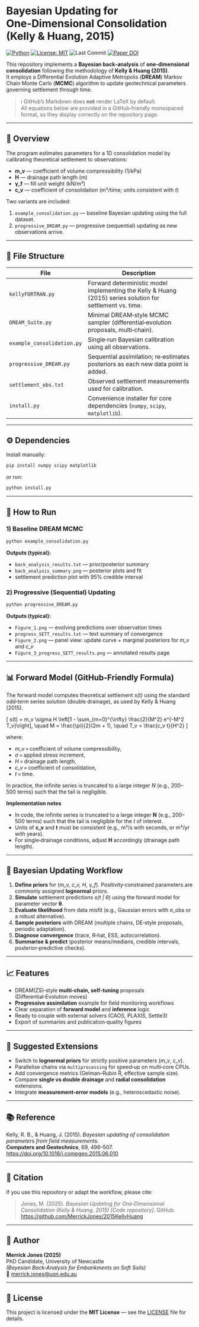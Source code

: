 # Bayesian Updating for One‑Dimensional Consolidation (Kelly & Huang, 2015)

[![Python](https://img.shields.io/badge/Python-3.11%2B-blue.svg)](https://www.python.org/)
[![License: MIT](https://img.shields.io/badge/License-MIT-green.svg)](LICENSE)
![Last Commit](https://img.shields.io/github/last-commit/MerrickJones/2015KellyHuang)
[![Paper DOI](https://img.shields.io/badge/DOI-10.1016%2Fj.compgeo.2015.06.010-blue.svg)](https://doi.org/10.1016/j.compgeo.2015.06.010)

This repository implements a **Bayesian back‑analysis** of **one‑dimensional consolidation** following the methodology of **Kelly & Huang (2015)**.  
It employs a Differential Evolution Adaptive Metropolis (**DREAM**) Markov Chain Monte Carlo (**MCMC**) algorithm to update geotechnical parameters governing settlement through time.

> ℹ️ GitHub’s Markdown does **not** render LaTeX by default.  
> All equations below are provided in a GitHub‑friendly monospaced format, so they display correctly on the repository page.

---

## 🧩 Overview

The program estimates parameters for a 1D consolidation model by calibrating theoretical settlement to observations:

- **m_v** — coefficient of volume compressibility (1/kPa)  
- **H** — drainage path length (m)  
- **γ_f** — fill unit weight (kN/m³)  
- **c_v** — coefficient of consolidation (m²/time; units consistent with *t*)

Two variants are included:
1. `example_consolidation.py` — baseline Bayesian updating using the full dataset.  
2. `progressive_DREAM.py` — progressive (sequential) updating as new observations arrive.

---

## 📁 File Structure

| File | Description |
|------|-------------|
| `kellyFORTRAN.py` | Forward deterministic model implementing the Kelly & Huang (2015) series solution for settlement vs. time. |
| `DREAM_Suite.py` | Minimal DREAM‑style MCMC sampler (differential‑evolution proposals, multi‑chain). |
| `example_consolidation.py` | Single‑run Bayesian calibration using all observations. |
| `progressive_DREAM.py` | Sequential assimilation; re‑estimates posteriors as each new data point is added. |
| `settlement_obs.txt` | Observed settlement measurements used for calibration. |
| `install.py` | Convenience installer for core dependencies (`numpy`, `scipy`, `matplotlib`). |

---

## ⚙️ Dependencies

Install manually:
```bash
pip install numpy scipy matplotlib
```
or run:
```bash
python install.py
```

---

## 🚀 How to Run

### 1) Baseline DREAM MCMC
```bash
python example_consolidation.py
```
**Outputs (typical):**
- `back_analysis_results.txt` — prior/posterior summary
- `back_analysis_summary.png` — posterior plots and fit
- settlement prediction plot with 95% credible interval

### 2) Progressive (Sequential) Updating
```bash
python progressive_DREAM.py
```
**Outputs (typical):**
- `Figure_1.png` — evolving predictions over observation times
- `progress_SETT_results.txt` — text summary of convergence
- `Figure_2.png` — panel view: update curve + marginal posteriors for *m_v* and *c_v*
- `Figure_3_progress_SETT_results.png` — annotated results page

---

## 📊 Forward Model (GitHub‑Friendly Formula)

The forward model computes theoretical settlement *s(t)* using the standard odd‑term series solution (double drainage), as used by Kelly & Huang (2015).

\[
s(t) = m_v \sigma H \left[1 - \sum_{m=0}^{\infty} \frac{2}{M^2} e^{-M^2 T_v}\right],
\quad M = \frac{\pi}{2}(2m + 1), \quad T_v = \frac{c_v t}{H^2}
\]

where:  
- *m_v* = coefficient of volume compressibility,  
- *σ* = applied stress increment,  
- *H* = drainage path length,  
- *c_v* = coefficient of consolidation,  
- *t* = time.  

In practice, the infinite series is truncated to a large integer *N* (e.g., 200–500 terms) such that the tail is negligible.

**Implementation notes**
- In code, the infinite series is truncated to a large integer **N** (e.g., 200–500 terms) such that the tail is negligible for the *t* of interest.  
- Units of **c_v** and **t** must be consistent (e.g., m²/s with seconds, or m²/yr with years).  
- For single‑drainage conditions, adjust **H** accordingly (drainage path length).

---

## 🔄 Bayesian Updating Workflow

1. **Define priors** for (*m_v, c_v, H, γ_f*). Positivity‑constrained parameters are commonly assigned **lognormal** priors.  
2. **Simulate** settlement predictions *s(t | θ)* using the forward model for parameter vector **θ**.  
3. **Evaluate likelihood** from data misfit (e.g., Gaussian errors with σ_obs or a robust alternative).  
4. **Sample posteriors** with DREAM (multiple chains, DE‑style proposals, periodic adaptation).  
5. **Diagnose convergence** (trace, R‑hat, ESS, autocorrelation).  
6. **Summarise & predict** (posterior means/medians, credible intervals, posterior‑predictive checks).

---

## 📈 Features

- DREAM(ZS)‑style **multi‑chain, self‑tuning** proposals (Differential‑Evolution moves)
- **Progressive assimilation** example for field monitoring workflows
- Clear separation of **forward model** and **inference** logic
- Ready to couple with external solvers (CAOS, PLAXIS, Settle3)
- Export of summaries and publication‑quality figures

---

## 🧠 Suggested Extensions

- Switch to **lognormal priors** for strictly positive parameters (*m_v*, *c_v*).  
- Parallelise chains via `multiprocessing` for speed‑up on multi‑core CPUs.  
- Add convergence metrics (Gelman–Rubin R̂, effective sample size).  
- Compare **single vs double drainage** and **radial consolidation** extensions.  
- Integrate **measurement‑error models** (e.g., heteroscedastic noise).

---

## 📚 Reference

Kelly, R. B., & Huang, J. (2015). *Bayesian updating of consolidation parameters from field measurements.*  
**Computers and Geotechnics**, 69, 496–507.  
https://doi.org/10.1016/j.compgeo.2015.06.010

---

## 🧾 Citation

If you use this repository or adapt the workflow, please cite:
> Jones, M. (2025). *Bayesian Updating for One‑Dimensional Consolidation (Kelly & Huang, 2015) [Code repository].* GitHub.  
> https://github.com/MerrickJones/2015KellyHuang

---

## 👤 Author

**Merrick Jones (2025)**  
PhD Candidate, University of Newcastle  
*(Bayesian Back‑Analysis for Embankments on Soft Soils)*  
📧 merrick.jones@uon.edu.au

---

## 🪪 License

This project is licensed under the **MIT License** — see the [LICENSE](LICENSE) file for details.
